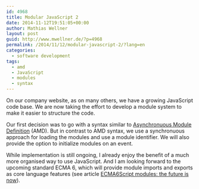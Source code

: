 ```yaml
---
id: 4968
title: Modular JavaScript 2
date: 2014-11-12T19:51:05+00:00
author: Mathias Wellner
layout: post
guid: http://www.mwellner.de/?p=4968
permalink: /2014/11/12/modular-javascript-2/?lang=en
categories:
  - software development
tags:
  - amd
  - JavaScript
  - modules
  - syntax
---
```

On our company website, as on many others, we have a growing JavaScript code base. We are now taking the effort to develop a module system to make it easier to structure the code. 

Our first decision was to go with a syntax similar to <a href="http://requirejs.org/docs/whyamd.html" title="AMD" target="_blank">Asynchronuous Module Definition</a> (AMD). But in contrast to AMD syntax, we use a synchronuous approach for loading the modules and use a module identifier. We will also provide the option to initialize modules on an event. 

While implementation is still ongoing, I already enjoy the benefit of a much more organised way to use JavaScript. And I am looking forward to the upcoming standard ECMA 6, which will provide module imports and exports as core language features (see article <a href="http://www.2ality.com/2013/07/es6-modules.html" target="_blank">ECMA6Script modules: the future is now</a>).